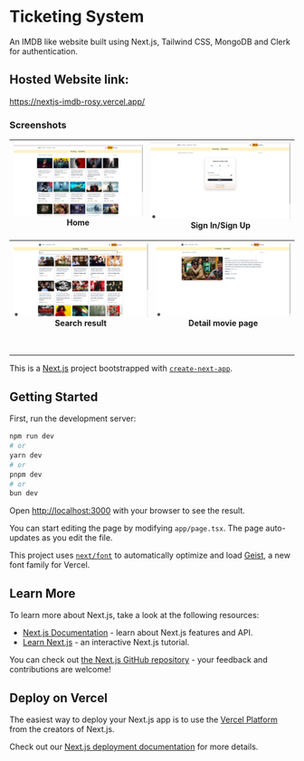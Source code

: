 # Ticketing System

An IMDB like website built using Next.js, Tailwind CSS, MongoDB and Clerk for authentication.

## Hosted Website link:

https://nextjs-imdb-rosy.vercel.app/

### Screenshots

| ![screenshot](https://raw.githubusercontent.com/chairielazizi/nextjs_imdb/master/screenshots/home.png) Home | ![screenshot](https://raw.githubusercontent.com/chairielazizi/nextjs_imdb/master/screenshots/login.png) Sign In/Sign Up |
| ----------------------------------------------------------------------------------------------------------- | ----------------------------------------------------------------------------------------------------------------------- |

| ![screenshot](https://raw.githubusercontent.com/chairielazizi/nextjs_imdb/master/screenshots/search.png) Search result | ![screenshot](https://raw.githubusercontent.com/chairielazizi/nextjs_imdb/master/screenshots/detail.png) Detail movie page |
| ---------------------------------------------------------------------------------------------------------------------- | -------------------------------------------------------------------------------------------------------------------------- |

<br/>

---

This is a [Next.js](https://nextjs.org) project bootstrapped with [`create-next-app`](https://nextjs.org/docs/app/api-reference/cli/create-next-app).

## Getting Started

First, run the development server:

```bash
npm run dev
# or
yarn dev
# or
pnpm dev
# or
bun dev
```

Open [http://localhost:3000](http://localhost:3000) with your browser to see the result.

You can start editing the page by modifying `app/page.tsx`. The page auto-updates as you edit the file.

This project uses [`next/font`](https://nextjs.org/docs/app/building-your-application/optimizing/fonts) to automatically optimize and load [Geist](https://vercel.com/font), a new font family for Vercel.

## Learn More

To learn more about Next.js, take a look at the following resources:

- [Next.js Documentation](https://nextjs.org/docs) - learn about Next.js features and API.
- [Learn Next.js](https://nextjs.org/learn) - an interactive Next.js tutorial.

You can check out [the Next.js GitHub repository](https://github.com/vercel/next.js) - your feedback and contributions are welcome!

## Deploy on Vercel

The easiest way to deploy your Next.js app is to use the [Vercel Platform](https://vercel.com/new?utm_medium=default-template&filter=next.js&utm_source=create-next-app&utm_campaign=create-next-app-readme) from the creators of Next.js.

Check out our [Next.js deployment documentation](https://nextjs.org/docs/app/building-your-application/deploying) for more details.
